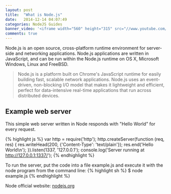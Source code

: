 ```yaml
---
layout: post
title:  "What is Node.js"
date:   2014-12-14 04:07:49
categories: NodeJS Guides
banner_video: '<iframe width="560" height="315" src="//www.youtube.com/embed/pU9Q6oiQNd0" frameborder="0" allowfullscreen></iframe>'
comments: true
---
```


Node.js is an open source, cross-platform runtime environment for server-side 
and networking applications. Node.js applications are written in JavaScript, 
and can be run within the Node.js runtime on OS X, Microsoft Windows, 
Linux and FreeBSD.

> Node.js is a platform built on Chrome's JavaScript runtime for easily building 
fast, scalable network applications. Node.js uses an event-driven, 
non-blocking I/O model that makes it lightweight and efficient, 
perfect for data-intensive real-time applications that run across distributed 
devices. 

## Example web server

This simple web server written in Node responds with "Hello World" for every 
request.

{% highlight js %}
var http = require('http');
http.createServer(function (req, res) {
  res.writeHead(200, {'Content-Type': 'text/plain'});
  res.end('Hello World\n');
}).listen(1337, '127.0.0.1');
console.log('Server running at http://127.0.0.1:1337/');
{% endhighlight %}

To run the server, put the code into a file example.js and execute it with the 
node program from the command line:
{% highlight sh %}
$ node example.js
{% endhighlight %}

Node official website: [nodejs.org][nodejs]

[nodejs]: http://nodejs.org/